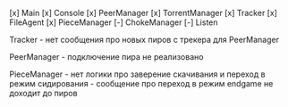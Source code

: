 [x] Main
    [x] Console
    [x] PeerManager
    [x] TorrentManager
        [x] Tracker
        [x] FileAgent
        [x] PieceManager
    [-] ChokeManager
    [-] Listen


Tracker
    - нет сообщения про новых пиров с трекера для PeerManager

PeerManager
    - подключение пира не реализовано

PieceManager
    - нет логики про заверение скачивания и переход в режим сидирования
    - сообщение про переход в режим endgame не доходит до пиров
